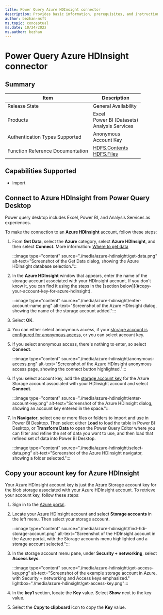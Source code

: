 ```yaml
---
title: Power Query Azure HDInsight connector
description: Provides basic information, prerequisites, and instructions on how to connect to Azure HDInsight, along with native query folding instructions and troubleshooting tips.
author: bezhan-msft
ms.topic: conceptual
ms.date: 10/24/2022
ms.author: bezhan
---
```


# Power Query Azure HDInsight connector

## Summary

| Item | Description |
| ---- | ----------- |
| Release State | General Availability |
| Products | Excel<br/>Power BI (Datasets)<br/>Analysis Services |
| Authentication Types Supported | Anonymous<br/>Account Key |
| Function Reference Documentation | [HDFS.Contents](/powerquery-m/hdfs-contents)<br/>[HDFS.Files](/powerquery-m/hdfs-files) |

## Capabilities Supported

- Import

## Connect to Azure HDInsight from Power Query Desktop

Power query desktop includes Excel, Power BI, and Analysis Services as experiences.

To make the connection to an **Azure HDInsight** account, follow these steps:

1. From **Get Data**, select the **Azure** category, select **Azure HDInsight**, and then select **Connect**. More information: [Where to get data](../where-to-get-data.md)

   :::image type="content" source="./media/azure-hdinsight/get-data.png" alt-text="Screenshot of the Get Data dialog, showing the Azure HDInsight database selection.":::

1. In the **Azure HDInsight** window that appears, enter the name of the storage account associated with your HDInsight account. If you don't know it, you can find it using the steps in the [section below]](#copy-your-account-key-for-azure-hdinsight).

   :::image type="content" source="./media/azure-hdinsight/enter-account-name.png" alt-text="Screenshot of the Azure HDInsight dialog, showing the name of the storage account added.":::

1. Select **OK**.

1. You can either select anonymous access, if your [storage account is configured for anonymous access](/azure/storage/blobs/anonymous-read-access-configure), or you can select account key.

1. If you select anonymous access, there's nothing to enter, so select **Connect**.

   :::image type="content" source="./media/azure-hdinsight/anonymous-access.png" alt-text="Screenshot of the Azure HDInsight anonymous access page, showing the connect button highlighted.":::

1. If you select account key, add the [storage account key](#copy-your-account-key-for-azure-hdinsight) for the Azure Storage account associated with your HDInsight account and select **Connect**.

   :::image type="content" source="./media/azure-hdinsight/enter-account-key.png" alt-text="Screenshot of the Azure HDInsight dialog, showing an account key entered in the space.":::

1. In **Navigator**, select one or more files or folders to import and use in Power BI Desktop. Then select either **Load** to load the table in Power BI Desktop, or **Transform Data** to open the Power Query Editor where you can filter and refine the set of data you want to use, and then load that refined set of data into Power BI Desktop.

   :::image type="content" source="./media/azure-hdinsight/select-data.png" alt-text="Screenshot of the Azure HDInsight navigator, showing a folder selected.":::

## Copy your account key for Azure HDInsight

Your Azure HDInsight account key is just the Azure Storage account key for the blob storage associated with your Azure HDInsight account. To retrieve your account key, follow these steps:

1. Sign in to the [Azure portal](https://portal.azure.com/).

1. Locate your Azure HDInsight account and select **Storage accounts** in the left menu. Then select your storage account.

   :::image type="content" source="./media/azure-hdinsight/find-hdi-storage-account.png" alt-text="Screenshot of the HDInsight account in the Azure portal, with the Storage accounts menu highlighted and a storage account selected.":::

1. In the storage account menu pane, under **Security + networking**, select **Access keys**.

   :::image type="content" source="./media/azure-hdinsight/get-access-key.png" alt-text="Screenshot of the example storage account in Azure, with Security + networking and Access keys emphasized." lightbox="./media/azure-hdinsight/get-access-key.png":::

1. In the **key1** section, locate the **Key** value. Select **Show** next to the key value.

1. Select the **Copy to clipboard** icon to copy the **Key** value.

